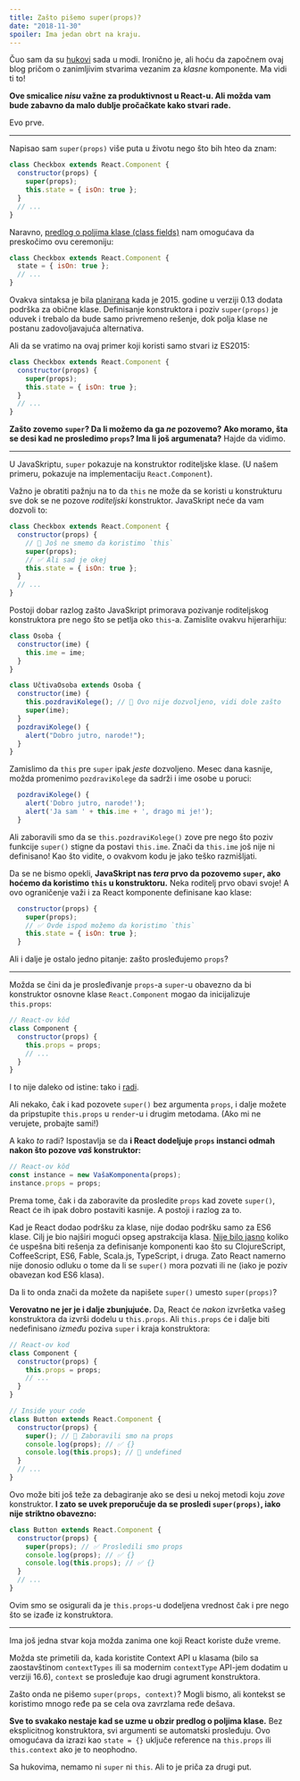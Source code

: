 ```yaml
---
title: Zašto pišemo super(props)?
date: "2018-11-30"
spoiler: Ima jedan obrt na kraju.
---
```


Čuo sam da su [hukovi](https://reactjs.org/docs/hooks-intro.html) sada u modi. Ironično je, ali hoću da započnem ovaj blog pričom o zanimljivim stvarima vezanim za _klasne_ komponente. Ma vidi ti to!

**Ove smicalice _nisu_ važne za produktivnost u React-u. Ali možda vam bude zabavno da malo dublje pročačkate kako stvari rade.**

Evo prve.

---

Napisao sam `super(props)` više puta u životu nego što bih hteo da znam:

```jsx {3}
class Checkbox extends React.Component {
  constructor(props) {
    super(props);
    this.state = { isOn: true };
  }
  // ...
}
```

Naravno, [predlog o poljima klase (class fields)](https://github.com/tc39/proposal-class-fields) nam omogućava da preskočimo ovu ceremoniju:

```jsx
class Checkbox extends React.Component {
  state = { isOn: true };
  // ...
}
```

Ovakva sintaksa je bila [planirana](https://reactjs.org/blog/2015/01/27/react-v0.13.0-beta-1.html#es7-property-initializers) kada je 2015. godine u verziji 0.13 dodata podrška za obične klase. Definisanje konstruktora i poziv `super(props)` je oduvek i trebalo da bude samo privremeno rešenje, dok polja klase ne postanu zadovoljavajuća alternativa.

Ali da se vratimo na ovaj primer koji koristi samo stvari iz ES2015:

```jsx {3}
class Checkbox extends React.Component {
  constructor(props) {
    super(props);
    this.state = { isOn: true };
  }
  // ...
}
```

**Zašto zovemo `super`? Da li možemo da ga _ne_ pozovemo? Ako moramo, šta se desi kad ne prosledimo `props`? Ima li još argumenata?** Hajde da vidimo.

---

U JavaSkriptu, `super` pokazuje na konstruktor roditeljske klase. (U našem primeru, pokazuje na implementaciju `React.Component`).

Važno je obratiti pažnju na to da `this` ne može da se koristi u konstrukturu sve dok se ne pozove _roditeljski_ konstruktor. JavaSkript neće da vam dozvoli to:

```jsx
class Checkbox extends React.Component {
  constructor(props) {
    // 🔴 Još ne smemo da koristimo `this`
    super(props);
    // ✅ Ali sad je okej
    this.state = { isOn: true };
  }
  // ...
}
```

Postoji dobar razlog zašto JavaSkript primorava pozivanje roditeljskog konstruktora pre nego što se petlja oko `this`-a. Zamislite ovakvu hijerarhiju:

```jsx
class Osoba {
  constructor(ime) {
    this.ime = ime;
  }
}

class UčtivaOsoba extends Osoba {
  constructor(ime) {
    this.pozdraviKolege(); // 🔴 Ovo nije dozvoljeno, vidi dole zašto
    super(ime);
  }
  pozdraviKolege() {
    alert("Dobro jutro, narode!");
  }
}
```

Zamislimo da `this` pre `super` ipak _jeste_ dozvoljeno. Mesec dana kasnije, možda promenimo `pozdraviKolege` da sadrži i ime osobe u poruci:

```jsx
  pozdraviKolege() {
    alert('Dobro jutro, narode!');
    alert('Ja sam ' + this.ime + ', drago mi je!');
  }
```

Ali zaboravili smo da se `this.pozdraviKolege()` zove pre nego što poziv funkcije `super()` stigne da postavi `this.ime`. Znači da `this.ime` još nije ni definisano! Kao što vidite, o ovakvom kodu je jako teško razmišljati.

Da se ne bismo opekli, **JavaSkript nas _tera_ prvo da pozovemo `super`, ako hoćemo da koristimo `this` u konstruktoru.** Neka roditelj prvo obavi svoje! A ovo ograničenje važi i za React komponente definisane kao klase:

```jsx
  constructor(props) {
    super(props);
    // ✅ Ovde ispod možemo da koristimo `this`
    this.state = { isOn: true };
  }
```

Ali i dalje je ostalo jedno pitanje: zašto prosleđujemo `props`?

---

Možda se čini da je prosleđivanje `props`-a `super`-u obavezno da bi konstruktor osnovne klase `React.Component` mogao da inicijalizuje `this.props`:

```jsx
// React-ov kôd
class Component {
  constructor(props) {
    this.props = props;
    // ...
  }
}
```

I to nije daleko od istine: tako i [radi](https://github.com/facebook/react/blob/1d25aa5787d4e19704c049c3cfa985d3b5190e0d/packages/react/src/ReactBaseClasses.js#L22).

Ali nekako, čak i kad pozovete `super()` bez argumenta `props`, i dalje možete da pripstupite `this.props` u `render`-u i drugim metodama. (Ako mi ne verujete, probajte sami!)

A kako _to_ radi? Ispostavlja se da **i React dodeljuje `props` instanci odmah nakon što pozove _vaš_ konstruktor:**

```jsx
// React-ov kôd
const instance = new VašaKomponenta(props);
instance.props = props;
```

Prema tome, čak i da zaboravite da prosledite `props` kad zovete `super()`, React će ih ipak dobro postaviti kasnije. A postoji i razlog za to.

Kad je React dodao podršku za klase, nije dodao podršku samo za ES6 klase. Cilj je bio najširi mogući opseg apstrakcija klasa. [Nije bilo jasno](https://reactjs.org/blog/2015/01/27/react-v0.13.0-beta-1.html#other-languages) koliko će uspešna biti rešenja za definisanje komponenti kao što su ClojureScript, CoffeeScript, ES6, Fable, Scala.js, TypeScript, i druga. Zato React namerno nije donosio odluku o tome da li se `super()` mora pozvati ili ne (iako je poziv obavezan kod ES6 klasa).

Da li to onda znači da možete da napišete `super()` umesto `super(props)`?

**Verovatno ne jer je i dalje zbunjujuće.** Da, React će _nakon_ izvršetka vašeg konstruktora da izvrši dodelu u `this.props`. Ali `this.props` će i dalje biti nedefinisano _između_ poziva `super` i kraja konstruktora:

```jsx {14}
// React-ov kod
class Component {
  constructor(props) {
    this.props = props;
    // ...
  }
}

// Inside your code
class Button extends React.Component {
  constructor(props) {
    super(); // 😬 Zaboravili smo na props
    console.log(props); // ✅ {}
    console.log(this.props); // 😬 undefined
  }
  // ...
}
```

Ovo može biti još teže za debagiranje ako se desi u nekoj metodi koju _zove_ konstruktor. **I zato se uvek preporučuje da se prosledi `super(props)`, iako nije striktno obavezno:**

```jsx
class Button extends React.Component {
  constructor(props) {
    super(props); // ✅ Prosledili smo props
    console.log(props); // ✅ {}
    console.log(this.props); // ✅ {}
  }
  // ...
}
```

Ovim smo se osigurali da je `this.props`-u dodeljena vrednost čak i pre nego što se izađe iz konstruktora.

---

Ima još jedna stvar koja možda zanima one koji React koriste duže vreme.

Možda ste primetili da, kada koristite Context API u klasama (bilo sa zaostavštinom `contextTypes` ili sa modernim `contextType` API-jem dodatim u verziji 16.6), `context` se prosleđuje kao drugi agrument konstruktora.

Zašto onda ne pišemo `super(props, context)`? Mogli bismo, ali kontekst se koristimo mnogo ređe pa se cela ova zavrzlama ređe dešava.

**Sve to svakako nestaje kad se uzme u obzir predlog o poljima klase.** Bez eksplicitnog konstruktora, svi argumenti se automatski prosleđuju. Ovo omogućava da izrazi kao `state = {}` uključe reference na `this.props` ili `this.context` ako je to neophodno.

Sa hukovima, nemamo ni `super` ni `this`. Ali to je priča za drugi put.
